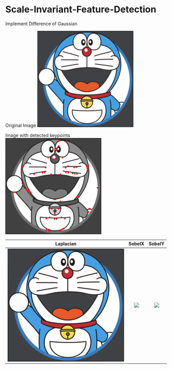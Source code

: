 # Scale-Invariant-Feature-Detection
Implement Difference of Gaussian

Original Image
<img src = "https://github.com/ronnie0726/Scale-Invariant-Feature-Detection/blob/main/testdata/1.png" width=300, height=300>

Image with detected keypoints
<img src = "https://github.com/ronnie0726/Scale-Invariant-Feature-Detection/blob/main/result/1.png" width=300, height=300>

Laplacian        |  SobelX         |  SobelY
:-------------------------:|:-------------------------:|:------------------:
![](https://github.com/ronnie0726/Scale-Invariant-Feature-Detection/blob/main/testdata/1.png)  |    ![](https://github.com/BhanuPrakashNani/Image_Processing/blob/master/Sobel-X%20and%20Y/SobelXLenna.jpg) |   ![](https://github.com/BhanuPrakashNani/Image_Processing/blob/master/Sobel-X%20and%20Y/SobelYLenna.jpg) 
